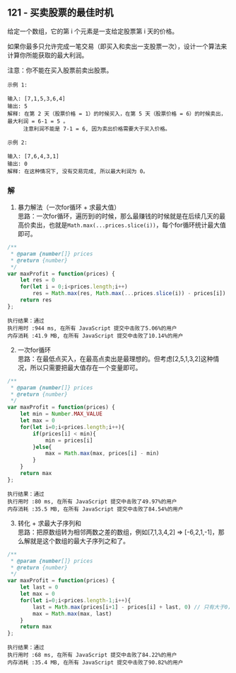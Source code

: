 ## 121 - 买卖股票的最佳时机

给定一个数组，它的第 i 个元素是一支给定股票第 i 天的价格。

如果你最多只允许完成一笔交易（即买入和卖出一支股票一次），设计一个算法来计算你所能获取的最大利润。

注意：你不能在买入股票前卖出股票。
```
示例 1:

输入: [7,1,5,3,6,4]
输出: 5
解释: 在第 2 天（股票价格 = 1）的时候买入，在第 5 天（股票价格 = 6）的时候卖出，最大利润 = 6-1 = 5 。
     注意利润不能是 7-1 = 6, 因为卖出价格需要大于买入价格。
```
```
示例 2:

输入: [7,6,4,3,1]
输出: 0
解释: 在这种情况下, 没有交易完成, 所以最大利润为 0。
```

### 解
1. 暴力解法（一次for循环 + 求最大值）  
思路：一次for循环，遍历到i的时候，那么最赚钱的时候就是在后续几天的最高价卖出，也就是```Math.max(...prices.slice(i))```，每个for循环统计最大值即可。
```js
/**
 * @param {number[]} prices
 * @return {number}
 */
var maxProfit = function(prices) {
    let res = 0
    for(let i = 0;i<prices.length;i++)
        res = Math.max(res, Math.max(...prices.slice(i)) - prices[i])
    return res
};
```
```
执行结果：通过
执行用时 :944 ms, 在所有 JavaScript 提交中击败了5.06%的用户
内存消耗 :41.9 MB, 在所有 JavaScript 提交中击败了10.14%的用户
```

2. 一次for循环  
思路：在最低点买入，在最高点卖出是最理想的。但考虑[2,5,1,3,2]这种情况，所以只需要把最大值存在一个变量即可。
```js
/**
 * @param {number[]} prices
 * @return {number}
 */
var maxProfit = function(prices) {
    let min = Number.MAX_VALUE
    let max = 0
    for(let i=0;i<prices.length;i++){
        if(prices[i] < min){
            min = prices[i]
        }else{
            max = Math.max(max, prices[i] - min)
        }
    }
    return max
};
```
```
执行结果：通过
执行用时 :80 ms, 在所有 JavaScript 提交中击败了49.97%的用户
内存消耗 :35.5 MB, 在所有 JavaScript 提交中击败了84.54%的用户
```

3. 转化 + 求最大子序列和  
思路：把原数组转为相邻两数之差的数组，例如[7,1,3,4,2] => [-6,2,1,-1]，那么解就是这个数组的最大子序列之和了。
```js
/**
 * @param {number[]} prices
 * @return {number}
 */
var maxProfit = function(prices) {
    let last = 0
    let max = 0
    for(let i=0;i<prices.length-1;i++){
        last = Math.max(prices[i+1] - prices[i] + last, 0) // 只有大于0，才值得继续往后面走
        max = Math.max(max, last)
    }
    return max
};
```
```
执行结果：通过
执行用时 :68 ms, 在所有 JavaScript 提交中击败了84.22%的用户
内存消耗 :35.4 MB, 在所有 JavaScript 提交中击败了90.82%的用户
```
